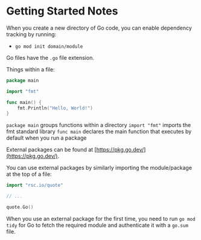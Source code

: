 # Getting Started Notes

When you create a new directory of Go code, you can enable dependency tracking by running:

- `go mod init domain/module`

Go files have the `.go` file extension.

Things within a file:

```go
package main

import "fmt"

func main() {
	fmt.Println("Hello, World!")
}
```

`package main` groups functions within a directory
`import "fmt"` imports the fmt standard library
`func main` declares the main function that executes by default when you run a package

External packages can be found at [https://pkg.go.dev/](https://pkg.go.dev/).

You can use external packages by similarly importing the module/package at the top of a file:

```go
import "rsc.io/quote"

// ...

quote.Go()
```

When you use an external package for the first time, you need to run `go mod tidy` for Go to fetch the required module and authenticate it with a `go.sum` file.
